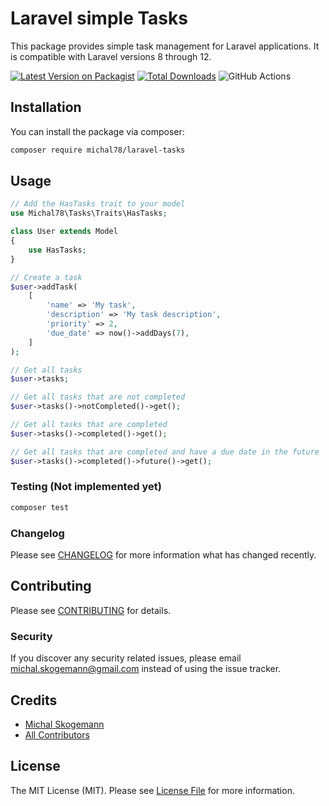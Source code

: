 # Laravel simple Tasks

This package provides simple task management for Laravel applications. It is
compatible with Laravel versions 8 through 12.

[![Latest Version on Packagist](https://img.shields.io/packagist/v/michal78/laravel-tasks.svg?style=flat-square)](https://packagist.org/packages/michal78/laravel-tasks)
[![Total Downloads](https://img.shields.io/packagist/dt/michal78/laravel-tasks.svg?style=flat-square)](https://packagist.org/packages/michal78/laravel-tasks)
![GitHub Actions](https://github.com/michal78/laravel-tasks/actions/workflows/main.yml/badge.svg)

## Installation

You can install the package via composer:

```bash
composer require michal78/laravel-tasks
```

## Usage

```php
// Add the HasTasks trait to your model
use Michal78\Tasks\Traits\HasTasks;

class User extends Model
{
    use HasTasks;
}

// Create a task
$user->addTask(
    [
        'name' => 'My task',
        'description' => 'My task description',
        'priority' => 2,
        'due_date' => now()->addDays(7),
    ]
);

// Get all tasks
$user->tasks;

// Get all tasks that are not completed
$user->tasks()->notCompleted()->get();

// Get all tasks that are completed
$user->tasks()->completed()->get();

// Get all tasks that are completed and have a due date in the future
$user->tasks()->completed()->future()->get();
```


### Testing (Not implemented yet)

```bash
composer test
```

### Changelog

Please see [CHANGELOG](CHANGELOG.md) for more information what has changed recently.

## Contributing

Please see [CONTRIBUTING](CONTRIBUTING.md) for details.

### Security

If you discover any security related issues, please email michal.skogemann@gmail.com instead of using the issue tracker.

## Credits

-   [Michal Skogemann](https://github.com/michal78)
-   [All Contributors](../../contributors)

## License

The MIT License (MIT). Please see [License File](LICENSE.md) for more information.
